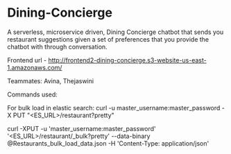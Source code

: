 # Dining-Concierge
A serverless, microservice driven, Dining Concierge chatbot that sends you restaurant suggestions given a set of preferences that you provide the chatbot with through conversation.

Frontend  url - http://frontend2-dining-concierge.s3-website-us-east-1.amazonaws.com/


Teammates:
Avina,
Thejaswini


Commands used:

For bulk load in elastic search:
curl -u master_username:master_password -X PUT "<ES_URL>/restaurant?pretty"

curl -XPUT -u 'master_username:master_password' '<ES_URL>/restaurant/_bulk?pretty' --data-binary @Restaurants_bulk_load_data.json -H 'Content-Type: application/json'
